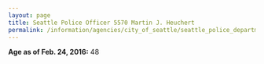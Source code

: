 ```yaml
---
layout: page
title: Seattle Police Officer 5570 Martin J. Heuchert
permalink: /information/agencies/city_of_seattle/seattle_police_department/copbook/5570/
---
```


**Age as of Feb. 24, 2016:** 48

